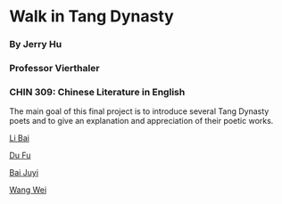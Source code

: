 # Walk in Tang Dynasty
### By Jerry Hu
### Professor Vierthaler
### CHIN 309: Chinese Literature in English

The main goal of this final project is to introduce several Tang Dynasty poets and to give an explanation and appreciation of their poetic works.

[Li Bai](libai.md)

[Du Fu](dufu.md)

[Bai Juyi](baijy.md)

[Wang Wei](ww.md)
